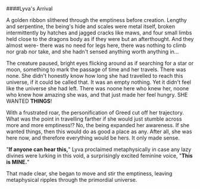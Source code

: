 ####Lyva's Arrival

A golden ribbon slithered through the emptiness before creation. Lengthy and serpentine, the being's hide and scales were metal itself, broken intermittently by hatches and jagged cracks like maws, and four small limbs held close to the dragons body as if they were but an afterthought. And they almost were- there was no need for legs here, there was nothing to climb nor grab nor take, and she hadn't sensed anything worth anything in...

The creature paused, bright eyes flicking around as if searching for a star or moon, something to mark the passage of time and her travels. There was none. She didn't honestly know how long she had travelled to reach this universe, if it could be called that. It was an empty nothing. Yet it didn't feel like the universe she had left. There was noone here who knew her, noone who knew how amazing she was, and that just made her feel hungry. SHE WANTED **THINGS**!

With a frustrated roar, the personification of Greed cut off her trajectory. What was the point in travelling farther if she would just stumble across more and more emptiness!? No, the being expanded her awareness. If she wanted things, then this would do as good a place as any. After all, she was here now, and therefore everything would be hers. It only made sense. 

"**If anyone can hear this,**" Lyva proclaimed metaphysically in case any lazy divines were lurking in this void, a surprisingly excited feminine voice, "**This is MINE.**"

That made clear, she began to move and stir the emptiness, leaving metaphysical ripples through the primordial universe.